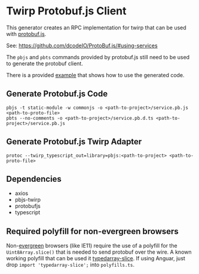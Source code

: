 # Twirp Protobuf.js Client

This generator creates an RPC implementation for twirp that can be used with [protobuf.js](https://github.com/dcodeIO/ProtoBuf.js).

See: https://github.com/dcodeIO/ProtoBuf.js/#using-services

The `pbjs` and `pbts` commands provided by protobuf.js still need to be used to generate the protobuf client.

There is a provided [example](../example/pbjs_client) that shows how to use the generated code.

## Generate Protobuf.js Code

    pbjs -t static-module -w commonjs -o <path-to-project>/service.pb.js <path-to-proto-file>
    pbts --no-comments -o <path-to-project>/service.pb.d.ts <path-to-project>/service.pb.js

## Generate Protobuf.js Twirp Adapter

    protoc --twirp_typescript_out=library=pbjs:<path-to-project> <path-to-proto-file>

## Dependencies

- axios
- pbjs-twirp
- protobufjs
- typescript

## Required polyfill for non-evergreen browsers

Non-[evergreen](https://www.techopedia.com/definition/31094/evergreen-browser) browsers (like IE11) require the use of a polyfill for the `Uint8Array.slice()` that is needed to send protobuf over the wire.  A known working polyfill that can be used it [typedarray-slice](https://www.npmjs.com/package/typedarray-slice).  If using Anguar, just drop `import 'typedarray-slice';` into `polyfills.ts`.
